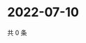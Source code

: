 # 2022-07-10

共 0 条

<!-- BEGIN WEIBO -->
<!-- 最后更新时间 Sun Jul 10 2022 02:17:54 GMT+0800 (China Standard Time) -->

<!-- END WEIBO -->
